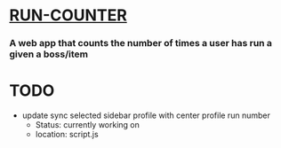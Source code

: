 # [RUN-COUNTER](https://run-counter.herokuapp.com/)
### A web app that counts the number of times a user has run a given a boss/item


# TODO
- update sync selected sidebar profile with center profile run number 
  - Status: currently working on
  - location: script.js
